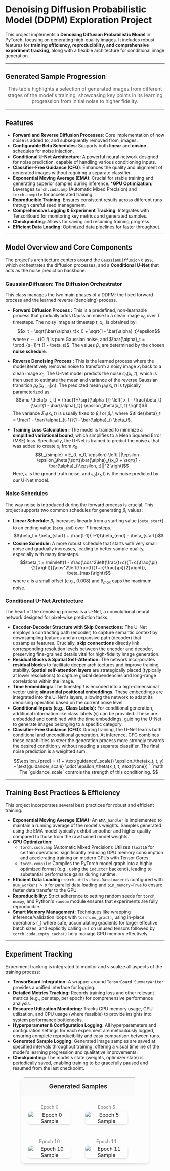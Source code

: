 # Denoising Diffusion Probabilistic Model (DDPM) Exploration Project

This project implements a **Denoising Diffusion Probabilistic Model** in PyTorch, focusing on generating high-quality images. It includes robust features for **training efficiency, reproducibility, and comprehensive experiment tracking**, along with a flexible architecture for conditional image generation.

---

## Generated Sample Progression

<p style="text-align: center; font-size: 1.1em; color: #555;">
  This table highlights a selection of generated images from different stages of the model's training, showcasing key points in its learning progression from initial noise to higher fidelity.
</p>

<table style="width: 80%; border-collapse: collapse; margin: 20px auto; box-shadow: 0 4px 8px rgba(0,0,0,0.1); border-radius: 12px; overflow: hidden;">
  <thead>
    <tr style="background-color: #f9f9f9;">
      <th colspan="2" style="padding: 15px; text-align: center; font-size: 1.2em; color: #333; border-bottom: 2px solid #eee;">Generated Samples</th>
    </tr>
  </thead>
  <tbody>
    <tr>
      <td style="width: 50%; padding: 15px; border-right: 1px solid #eee; text-align: center; vertical-align: middle;">
        <p style="font-size: 0.9em; color: #777; margin-bottom: 5px;">Epoch 0</p>
        <img src="samples/sample_000.png" alt="Epoch 0 Sample" style="max-width: 90%; height: auto; border-radius: 8px; box-shadow: 0 2px 4px rgba(0,0,0,0.15);">
      </td>
      <td style="width: 50%; padding: 15px; text-align: center; vertical-align: middle;">
        <p style="font-size: 0.9em; color: #777; margin-bottom: 5px;">Epoch 5</p>
        <img src="samples/sample_005.png" alt="Epoch 5 Sample" style="max-width: 90%; height: auto; border-radius: 8px; box-shadow: 0 2px 4px rgba(0,0,0,0.15);">
      </td>
    </tr>
    <tr>
      <td style="width: 50%; padding: 15px; border-right: 1px solid #eee; text-align: center; vertical-align: middle;">
        <p style="font-size: 0.9em; color: #777; margin-bottom: 5px;">Epoch 10</p>
        <img src="samples/sample_010.png" alt="Epoch 10 Sample" style="max-width: 90%; height: auto; border-radius: 8px; box-shadow: 0 2px 4px rgba(0,0,0,0.15);">
      </td>
      <td style="width: 50%; padding: 15px; text-align: center; vertical-align: middle;">
        <p style="font-size: 0.9em; color: #777; margin-bottom: 5px;">Epoch 11</p>
        <img src="samples/sample_011.png" alt="Epoch 11 Sample" style="max-width: 90%; height: auto; border-radius: 8px; box-shadow: 0 2px 4px rgba(0,0,0,0.15);">
      </td>

---

##  Features

* **Forward and Reverse Diffusion Processes**: Core implementation of how noise is added to, and subsequently removed from, images.
* **Configurable Beta Schedules**: Supports both **linear** and **cosine** schedules for noise injection.
* **Conditional U-Net Architecture**: A powerful neural network designed for noise prediction, capable of handling various conditioning inputs.
* **Classifier-Free Guidance (CFG)**: Enhances the quality and alignment of generated images without requiring a separate classifier.
* **Exponential Moving Average (EMA)**: Crucial for stable training and generating superior samples during inference.
***GPU Optimization**: Leverages `torch.cuda.amp` (Automatic Mixed Precision) and `torch.compile` for accelerated training.
* **Reproducible Training**: Ensures consistent results across different runs through careful seed management.
* **Comprehensive Logging & Experiment Tracking**: Integrates with TensorBoard for monitoring key metrics and generated samples.
* **Checkpointing**: Allows for saving and resuming training progress.
* **Efficient Data Loading**: Optimized data pipelines for faster throughput.

---

## Model Overview and Core Components

The project's architecture centers around the `GaussianDiffusion` class, which orchestrates the diffusion processes, and a **Conditional U-Net** that acts as the noise prediction backbone.

### GaussianDiffusion: The Diffusion Orchestrator

This class manages the two main phases of a DDPM: the fixed forward process and the learned reverse (denoising) process.

* **Forward Diffusion Process :**
    This is a predefined, non-learnable process that gradually adds Gaussian noise to a clean image $x_0$ over $T$ timesteps. The noisy image at timestep $t$, $x_t$, is obtained by:
    $$x_t = \sqrt{\bar{\alpha}_t}x_0 + \sqrt{1 - \bar{\alpha}_t}\epsilon$$
    where $\epsilon \sim \mathcal{N}(0, I)$ is pure Gaussian noise, and $\bar{\alpha}_t = \prod_{s=1}^t (1 - \beta_s)$. The values $\beta_s$ are determined by the chosen **noise schedule**.

* **Reverse Denoising Process :**
    This is the learned process where the model iteratively removes noise to transform a noisy image $x_t$ back to a clean image $x_0$. The U-Net model predicts the noise $\epsilon_\theta(x_t, t)$, which is then used to estimate the mean and variance of the reverse Gaussian transition $p_\theta(x_{t-1}|x_t)$.
    The predicted mean $\mu_\theta(x_t, t)$ is typically parameterized as:
    $$\mu_\theta(x_t, t) = \frac{1}{\sqrt{\alpha_t}} \left( x_t - \frac{\beta_t}{\sqrt{1 - \bar{\alpha}_t}} \epsilon_\theta(x_t, t) \right)$$
    The variance $\Sigma_\theta(x_t, t)$ is usually fixed to $\beta_t I$ or $\tilde{\beta}_t I$, where $\tilde{\beta}_t = \frac{1 - \bar{\alpha}_{t-1}}{1 - \bar{\alpha}_t} \beta_t$.

* **Training Loss Calculation :**
    The model is trained to minimize a **simplified variational bound**, which simplifies to a Mean Squared Error (MSE) loss. Specifically, the U-Net is trained to predict the noise $\epsilon$ that was added to create $x_t$ from $x_0$.
    $$L_{simple} = E_{t, x_0, \epsilon} \left[ ||\epsilon - \epsilon_\theta(\sqrt{\bar{\alpha}_t}x_0 + \sqrt{1 - \bar{\alpha}_t}\epsilon, t)||^2 \right]$$
    Here, $\epsilon$ is the ground truth noise, and $\epsilon_\theta(x_t, t)$ is the noise predicted by our U-Net model.

### Noise Schedules

The way noise is introduced during the forward process is crucial. This project supports two common schedules for generating $\beta_t$ values:

* **Linear Schedule:** $\beta_t$ increases linearly from a starting value (`beta_start`) to an ending value (`beta_end`) over $T$ timesteps.
    $$\beta_t = \beta_{start} + \frac{t-1}{T-1}(\beta_{end} - \beta_{start})$$
* **Cosine Schedule:** A more robust schedule that starts with very small noise and gradually increases, leading to better sample quality, especially with many timesteps.
    $$\beta_t = \min\left(1 - \frac{\cos^2\left(\frac{t+c}{T+c}\frac{\pi}{2}\right)}{\cos^2\left(\frac{t}{T+c}\frac{\pi}{2}\right)}, \beta_{max}\right)$$
    where $c$ is a small offset (e.g., 0.008) and $\beta_{max}$ caps the maximum noise.

### Conditional U-Net Architecture

The heart of the denoising process is a U-Net, a convolutional neural network designed for pixel-wise prediction tasks.

* **Encoder-Decoder Structure with Skip Connections:** The U-Net employs a contracting path (encoder) to capture semantic context by downsampling features and an expansive path (decoder) that upsamples features. Crucially, **skip connections** directly link corresponding resolution levels between the encoder and decoder, preserving fine-grained details vital for high-fidelity image generation.
* **Residual Blocks & Spatial Self-Attention:** The network incorporates **residual blocks** to facilitate deeper architectures and improve training stability. **Spatial self-attention layers** are strategically placed (typically at lower resolutions) to capture global dependencies and long-range correlations within the image.
* **Time Embeddings:** The timestep $t$ is encoded into a high-dimensional vector using **sinusoidal positional embeddings**. These embeddings are integrated into the U-Net's layers, allowing the network to adapt its denoising operation based on the current noise level.
* **Conditional Inputs (e.g., Class Labels):** For conditional generation, additional information like class labels (`y`) can be provided. These are embedded and combined with the time embeddings, guiding the U-Net to generate images belonging to a specific category.
* **Classifier-Free Guidance (CFG):** During training, the U-Net learns both conditional and unconditional generation. At inference, CFG combines these capabilities to steer the generation process more strongly towards the desired condition `y` without needing a separate classifier. The final noise prediction is a weighted sum:
  ```math
  \epsilon_{pred} = (1 + \text{guidance\_scale}) \epsilon_\theta(x_t, t, y) - \text{guidance\_scale} \cdot \epsilon_\theta(x_t, t, \text{None})
  ```math
    The `guidance_scale` controls the strength of this conditioning.

---

## Training Best Practices & Efficiency

This project incorporates several best practices for robust and efficient training:

* **Exponential Moving Average (EMA):** An `EMA_handler` is implemented to maintain a running average of the model's weights. Samples generated using the EMA model typically exhibit smoother and higher quality compared to those from the raw trained model weights.
* **GPU Optimization:**
    * `torch.cuda.amp` (Automatic Mixed Precision): Utilizes `float16` for certain operations, significantly reducing GPU memory consumption and accelerating training on modern GPUs with Tensor Cores.
    * `torch.compile`: Compiles the PyTorch model graph into a highly optimized format (e.g., using the `inductor` backend), leading to substantial performance gains during runtime.
* **Efficient Data Loading:** `torch.utils.data.DataLoader` is configured with `num_workers > 0` for parallel data loading and `pin_memory=True` to ensure faster data transfer to the GPU.
* **Reproducibility:** Strict adherence to setting random seeds for `torch`, `numpy`, and Python's `random` module ensures that experiments are fully reproducible.
* **Smart Memory Management:** Techniques like wrapping inference/validation loops with `torch.no_grad()`, using in-place operations (`_`) where safe, accumulating gradients for larger effective batch sizes, and explicitly calling `del` on unused tensors followed by `torch.cuda.empty_cache()` help manage GPU memory effectively.

---

## Experiment Tracking

Experiment tracking is integrated to monitor and visualize all aspects of the training process:

* **TensorBoard Integration:** A wrapper around `TensorBoard SummaryWriter` provides a unified interface for logging.
* **Detailed Metrics Tracking:** Records training loss and other relevant metrics (e.g., per step, per epoch) for comprehensive performance analysis.
* **Resource Utilization Monitoring:** Tracks GPU memory usage, GPU utilization, and CPU usage (where feasible) to provide insights into system performance bottlenecks.
* **Hyperparameter & Configuration Logging:** All hyperparameters and configuration settings for each experiment are meticulously logged, ensuring complete reproducibility and easy comparison between runs.
* **Generated Sample Logging:** Generated image samples are saved at specified intervals throughout training, offering a visual timeline of the model's learning progression and qualitative improvements.
* **Checkpointing:** The model's state (weights, optimizer state) is periodically saved, enabling training to be gracefully paused and resumed from the last checkpoint.


